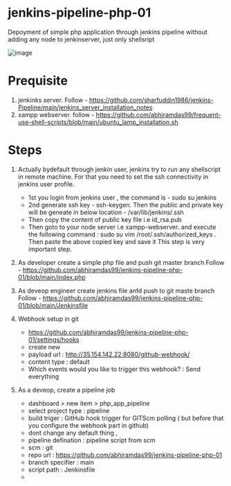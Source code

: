 # jenkins-pipeline-php-01
Depoyment of simple php application through jenkins pipeline without adding any node to jenkinserver, just only shellsript

![image](https://github.com/abhiramdas99/jenkins-pipeline-php-01/assets/62290469/d54e3a41-0427-4cf1-b0ff-7e7b92193610)

# Prequisite 
1) jenkinks server. Follow - https://github.com/sharfuddin1986/jenkins-Pipeline/main/jenkins_server_installation_notes
2) xampp webserver. follow - https://github.com/abhiramdas99/frequent-use-shell-scripts/blob/main/ubuntu_lamp_installation.sh

# Steps 
1) Actually bydefault through jenkin user, jenkins try to run any shellscript in remote machine. For that you need to set the ssh connectivity in jenkins user profile.
   - 1st  you login from jenkins user , the command is -  sudo su jenkins
   - 2nd  generate ssh key - ssh-keygen. Then the public and private key will be geneate in below location - /var/lib/jenkins/.ssh
   - Then copy the content of public key file  i.e id_rsa.pub
   - Then goto to your node server i.e xampp-webserver. and execute the following command :
     sudo su
     vim /root/.ssh/authorized_keys . Then paste the above copied key and save it
     This step is very important step. 
     
      
2) As developer create  a simple php file and push git master branch
   Follow - https://github.com/abhiramdas99/jenkins-pipeline-php-01/blob/main/index.php
   
3) As deveop engineer create jenkins file anfd push to git maste branch
   Follow - https://github.com/abhiramdas99/jenkins-pipeline-php-01/blob/main/Jenkinsfile
   
4) Webhook setup in git
   - https://github.com/abhiramdas99/jenkins-pipeline-php-01/settings/hooks
   - create new
   - payload url : http://35.154.142.22:8080/github-webhook/
   - content type : default
   - Which events would you like to trigger this webhook? :  Send everything
     
5) As a deveop, create a pipeline job
   - dashboard > new item > php_app_pipeline
   - select project type : pipeline
   - build triger : GitHub hook trigger for GITScm polling ( but before that you configure the webhook part in github)
   - dont change any default thing ,
   - pipeline defination : pipeline script from scm
   - scm : git
   - repo url : https://github.com/abhiramdas99/jenkins-pipeline-php-01
   - branch specifier : main
   - script path : Jenkinsfile
   - 
